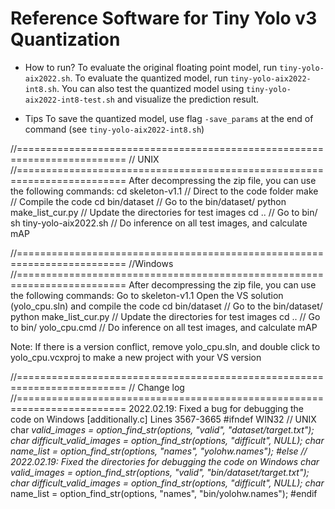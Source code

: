 # Reference Software for Tiny Yolo v3 Quantization

* How to run?
To evaluate the original floating point model, run `tiny-yolo-aix2022.sh`.
To evaluate the quantized model, run `tiny-yolo-aix2022-int8.sh`.
You can also test the quantized model using `tiny-yolo-aix2022-int8-test.sh` and visualize the prediction result.

* Tips
To save the quantized model, use flag `-save_params` at the end of command (see `tiny-yolo-aix2022-int8.sh`)

//=========================================================================
// UNIX
//=========================================================================
After decompressing the zip file, you can use the following commands:
cd skeleton-v1.1		// Direct to the code folder
make			        // Compile the code
cd bin/dataset		    // Go to the bin/dataset/
python make_list_cur.py	// Update the directories for test images
cd ..				    // Go to bin/
sh tiny-yolo-aix2022.sh	// Do inference on all test images, and calculate mAP

//=========================================================================
//Windows
//=========================================================================
After decompressing the zip file, you can use the following commands:
Go to skeleton-v1.1
Open the VS solution (yolo_cpu.sln) and compile the code
cd bin/dataset		    // Go to the bin/dataset/
python make_list_cur.py	// Update the directories for test images
cd ..				    // Go to bin/
yolo_cpu.cmd		    // Do inference on all test images, and calculate mAP

Note: 
If there is a version conflict, remove yolo_cpu.sln, and double click to yolo_cpu.vcxproj to make a new project with your VS version

//=========================================================================
// Change log
//=========================================================================
2022.02.19: Fixed a bug for debugging the code on Windows
[additionally.c] Lines 3567-3665
#ifndef WIN32	// UNIX
    char *valid_images = option_find_str(options, "valid", "dataset/target.txt");
    char *difficult_valid_images = option_find_str(options, "difficult", NULL);
    char *name_list = option_find_str(options, "names", "yolohw.names");
#else			// 2022.02.19: Fixed the directories for debugging the code on Windows
    char* valid_images = option_find_str(options, "valid", "bin/dataset/target.txt");
    char* difficult_valid_images = option_find_str(options, "difficult", NULL);
    char* name_list = option_find_str(options, "names", "bin/yolohw.names");
#endif 
